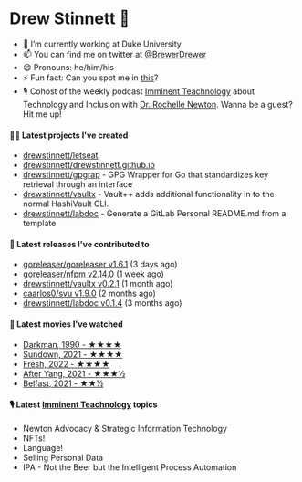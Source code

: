 
# Drew Stinnett 👋

- 🔭 I’m currently working at Duke University
- 📫 You can find me on twitter at [@BrewerDrewer](https://twitter.com/BrewerDrewer)
- 😄 Pronouns: he/him/his
- ⚡ Fun fact: Can you spot me in [this](https://www.youtube.com/watch?v=oL9WnB0qHBA)?
- 🎙 Cohost of the weekly podcast [Imminent Teachnology](https://podcast.imminentteachnology.com/) about Technology and Inclusion with [Dr. Rochelle Newton](https://www.linkedin.com/in/drrochellenewton/). Wanna be a guest? Hit me up!

#### 👨‍💻 Latest projects I've created
- [drewstinnett/letseat](https://github.com/drewstinnett/letseat)
- [drewstinnett/drewstinnett.github.io](https://github.com/drewstinnett/drewstinnett.github.io)
- [drewstinnett/gpgrap](https://github.com/drewstinnett/gpgrap) - GPG Wrapper for Go that standardizes key retrieval through an interface
- [drewstinnett/vaultx](https://github.com/drewstinnett/vaultx) - Vault&#43;&#43; adds additional functionality in to the normal HashiVault CLI.
- [drewstinnett/labdoc](https://github.com/drewstinnett/labdoc) - Generate a GitLab Personal README.md from a template

#### 🚀 Latest releases I've contributed to
- [goreleaser/goreleaser v1.6.1](https://github.com/goreleaser/goreleaser/releases/tag/v1.6.1) (3 days ago)
- [goreleaser/nfpm v2.14.0](https://github.com/goreleaser/nfpm/releases/tag/v2.14.0) (1 week ago)
- [drewstinnett/vaultx v0.2.1](https://github.com/drewstinnett/vaultx/releases/tag/v0.2.1) (1 month ago)
- [caarlos0/svu v1.9.0](https://github.com/caarlos0/svu/releases/tag/v1.9.0) (2 months ago)
- [drewstinnett/labdoc v0.1.4](https://github.com/drewstinnett/labdoc/releases/tag/v0.1.4) (3 months ago)

#### 🍿 Latest movies I've watched
- [Darkman, 1990 - ★★★★](https://letterboxd.com/mondodrew/film/darkman/)
- [Sundown, 2021 - ★★★★](https://letterboxd.com/mondodrew/film/sundown-2021/)
- [Fresh, 2022 - ★★★★](https://letterboxd.com/mondodrew/film/fresh-2022/)
- [After Yang, 2021 - ★★★½](https://letterboxd.com/mondodrew/film/after-yang/)
- [Belfast, 2021 - ★★½](https://letterboxd.com/mondodrew/film/belfast/)

#### 🎙 Latest [Imminent Teachnology](https://podcast.imminentteachnology.com/) topics
- Newton Advocacy &amp; Strategic Information Technology
- NFTs!
- Language!
- Selling Personal Data
- IPA - Not the Beer but the Intelligent Process Automation